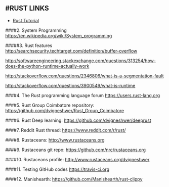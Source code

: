 #RUST LINKS
------------

* [Rust Tutorial](https://www.youtube.com/watch?v=U1EFgCNLDB8)

####2. System Programming
<https://en.wikipedia.org/wiki/System_programming>

#####3. Rust features
<http://searchsecurity.techtarget.com/definition/buffer-overflow>

<http://softwareengineering.stackexchange.com/questions/313254/how-does-the-python-runtime-actually-work>

<http://stackoverflow.com/questions/2346806/what-is-a-segmentation-fault>

<http://stackoverflow.com/questions/3900549/what-is-runtime>

####4. The Rust programming language forum
<https://users.rust-lang.org>


####5. Rust Group Coimbatore repository:
<https://github.com/dvigneshwer/Rust_Group_Coimbatore>

####6. Rust Deep learning:
<https://github.com/dvigneshwer/deeprust>

####7. Reddit Rust thread:
<https://www.reddit.com/r/rust/>

####8. Rustaceans:
<http://www.rustaceans.org>

####9. Rustaceans git repo:
<https://github.com/nrc/rustaceans.org>

####10. Rustaceans profile:
<http://www.rustaceans.org/dvigneshwer>

####11. Testing GitHub codes
https://travis-ci.org

####12. Manishearth:
<https://github.com/Manishearth/rust-clippy>
